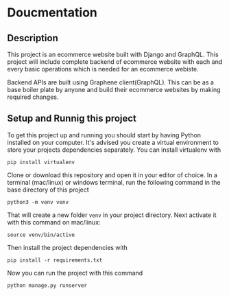 # Doucmentation

## Description
This project is an ecommerce website built with Django and GraphQL. This project will include complete backend of ecommerce website with each and every basic operations which is needed for an ecommerce webiste.<br />

Backend APIs are built using Graphene client(GraphQL). This can be as a base boiler plate by anyone and build their ecommerce websites by making required changes.

## Setup and Runnig this project

To get this project up and running you should start by having Python installed on your computer. It's advised you create a virtual environment to store your projects dependencies separately. You can install virtualenv with <br />

```
pip install virtualenv
```

Clone or download this repository and open it in your editor of choice. In a terminal (mac/linux) or windows terminal, run the following command in the base directory of this project

```
python3 -m venv venv
```

That will create a new folder `venv` in your project directory. Next activate it with this command on mac/linux:

```
source venv/bin/active
```

Then install the project dependencies with

```
pip install -r requirements.txt
```

Now you can run the project with this command

```
python manage.py runserver
```

